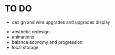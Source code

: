 # TO DO
- design and wire upgrades and upgrades display
<!-- - prayer list -->
- aesthetic redesign
- animations
- balance economy and progression
- local storage